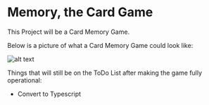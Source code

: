 # Memory, the Card Game

This Project will be a Card Memory Game.

Below is a picture of what a Card Memory Game could look like:

![alt text](https://encrypted-tbn0.gstatic.com/images?q=tbn:ANd9GcQIH2AfGN6PoOwvf5WkJWtFfK2VFVxT-ZSFwFNxJK1Xhs_AFhr8)

Things that will still be on the ToDo List after making the game fully operational:
- Convert to Typescript